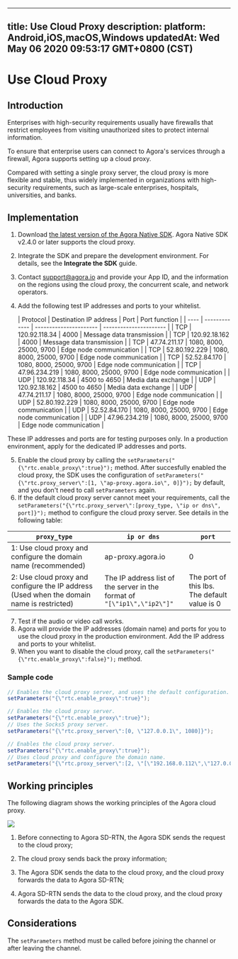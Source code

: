 
---
title: Use Cloud Proxy
description: 
platform: Android,iOS,macOS,Windows
updatedAt: Wed May 06 2020 09:53:17 GMT+0800 (CST)
---
# Use Cloud Proxy
## Introduction

Enterprises with high-security requirements usually have firewalls that restrict employees from visiting unauthorized sites to protect internal information.

To ensure that enterprise users can connect to Agora's services through a firewall, Agora supports setting up a cloud proxy. 

Compared with setting a single proxy server, the cloud proxy is more flexible and stable, thus widely implemented in organizations with high-security requirements, such as large-scale enterprises, hospitals, universities, and banks.

## Implementation

1. Download [the latest version of the Agora Native SDK](https://docs.agora.io/en/Agora%20Platform/downloads). Agora Native SDK v2.4.0 or later supports the cloud proxy.
2. Integrate the SDK and prepare the development environment. For details, see the **Integrate the SDK** guide.
3. Contact support@agora.io and provide your App ID, and the information on the regions using the cloud proxy, the concurrent scale, and network operators.
4. Add the following test IP addresses and ports to your whitelist.

	 | Protocol | Destination IP address  | Port                   | Port function      |
 | ---- | ------------- | ---------------------- | ---------------------- |
 | TCP  | 120.92.118.34 | 4000                   | Message data transmission |
 | TCP  | 120.92.18.162 | 4000                   | Message data transmission |
 | TCP  | 47.74.211.17  | 1080, 8000, 25000, 9700 | Edge node communication |
 | TCP  | 52.80.192.229 | 1080, 8000, 25000, 9700 | Edge node communication |
 | TCP  | 52.52.84.170  | 1080, 8000, 25000, 9700 | Edge node communication |
 | TCP  | 47.96.234.219 | 1080, 8000, 25000, 9700 | Edge node communication |
 | UDP  | 120.92.118.34 | 4500 to 4650            | Media data exchange |
 | UDP  | 120.92.18.162 | 4500 to 4650            | Media data exchange |
 | UDP  | 47.74.211.17  | 1080, 8000, 25000, 9700 | Edge node communication |
 | UDP  | 52.80.192.229 | 1080, 8000, 25000, 9700 | Edge node communication |
 | UDP  | 52.52.84.170  | 1080, 8000, 25000, 9700 | Edge node communication |
 | UDP  | 47.96.234.219 | 1080, 8000, 25000, 9700 | Edge node communication |

 <div class="alert note">These IP addresses and ports are for testing purposes only. In a production environment, apply for the dedicated IP addresses and ports.</div>

5. Enable the cloud proxy by calling the `setParameters("{\"rtc.enable_proxy\":true}");` method. After succesfully enabled the cloud proxy, the SDK uses the configuration of  `setParameters("{\"rtc.proxy_server\":[1, \"ap-proxy.agora.io\", 0]}");` by default, and you don't need to call `setParameters` again.
6. If the default cloud proxy server cannot meet your requirements, call the `setParameters("{\"rtc.proxy_server\":[proxy_type, \"ip or dns\", port]}");` method to configure the cloud proxy server. See details in the following table:
 
| `proxy_type`                                                 | `ip or dns`                                         | `port`                        |
| ------------------------------------------------------------ | --------------------------------------------------- | ----------------------------- |
| 1: Use cloud proxy and configure the domain name (recommended) | ap-proxy.agora.io                                   | 0                      |
| 2: Use cloud proxy and configure the IP address (Used when the domain name is restricted) | The IP address list of the server in the format of<br/> `"[\"ip1\",\"ip2\"]"` | The port of this lbs. The default value is 0 |

7. Test if the audio or video call works.
8. Agora will provide the IP addresses (domain name) and ports for you to use the cloud proxy in the production environment. Add the IP address and ports to your whitelist.
9. When you want to disable the cloud proxy, call the `setParameters("{\"rtc.enable_proxy\":false}");` method.

### Sample code

```java
// Enables the cloud proxy server, and uses the default configuration.
setParameters("{\"rtc.enable_proxy\":true}");
```

```java
// Enables the cloud proxy server.
setParameters("{\"rtc.enable_proxy\":true}");
// Uses the Socks5 proxy server.
setParameters("{\"rtc.proxy_server\":[0, \"127.0.0.1\", 1080]}");
```

```java
// Enables the cloud proxy server.
setParameters("{\"rtc.enable_proxy\":true}");
// Uses cloud proxy and configure the domain name.
setParameters("{\"rtc.proxy_server\":[2, \"[\"192.168.0.112\",\"127.0.0.1\"]\", 0]}");
```

## Working principles

The following diagram shows the working principles of the Agora cloud proxy.

![](https://web-cdn.agora.io/docs-files/1569400862850)

1. Before connecting to Agora SD-RTN, the Agora SDK sends the request to the cloud proxy;

2. The cloud proxy sends back the proxy information;
3. The Agora SDK sends the data to the cloud proxy, and the cloud proxy forwards the data to Agora SD-RTN;
4. Agora SD-RTN sends the data to the cloud proxy, and the cloud proxy forwards the data to the Agora SDK.


## Considerations

The `setParameters` method must be called before joining the channel or after leaving the channel.
